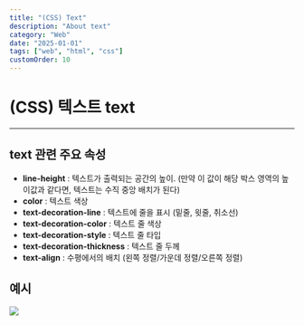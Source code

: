 ```yaml
---
title: "(CSS) Text"
description: "About text"
category: "Web"
date: "2025-01-01"
tags: ["web", "html", "css"]
customOrder: 10
---
```


# (CSS) 텍스트 text

---

## text 관련 주요 속성

- **line-height**
: 텍스트가 출력되는 공간의 높이. 
(만약 이 값이 해당 박스 영역의 높이값과 같다면, 텍스트는 수직 중앙 배치가 된다)
- **color**
: 텍스트 색상
- **text-decoration-line**
: 텍스트에 줄을 표시 (밑줄, 윗줄, 취소선)
- **text-decoration-color**
: 텍스트 줄 색상
- **text-decoration-style**
: 텍스트 줄 타입
- **text-decoration-thickness**
: 텍스트 줄 두께
- **text-align**
: 수평에서의 배치 (왼쪽 정렬/가운데 정렬/오른쪽 정렬)

## 예시

<img class="custom-w-full" src="/img/text/image.png" />